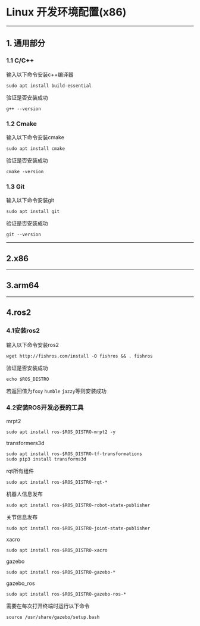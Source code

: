 # Linux 开发环境配置(x86)
---
## 1. 通用部分
### 1.1 C/C++
输入以下命令安装c++编译器
```shell
sudo apt install build-essential
```
验证是否安装成功
```shell
g++ --version
```
### 1.2 Cmake
输入以下命令安装cmake
```shell
sudo apt install cmake
```
验证是否安装成功
```shell
cmake -version
```
### 1.3 Git
输入以下命令安装git
```shell
sudo apt install git
```
验证是否安装成功
```shell
git --version
```
---
## 2.x86
---
## 3.arm64

---

## 4.ros2
###  4.1安装ros2
输入以下命令安装ros2
```shell
wget http://fishros.com/install -O fishros && . fishros
```
验证是否安装成功
```shell
echo $ROS_DISTRO
```
若返回值为`foxy` `humble` `jazzy`等则安装成功

### 4.2安装ROS开发必要的工具
mrpt2
```shell
sudo apt install ros-$ROS_DISTRO-mrpt2 -y
```
transformers3d
```shell    
sudo apt install ros-$ROS_DISTRO-tf-transformations
sudo pip3 install transforms3d
```
rqt所有组件
```shell
sudo apt install ros-$ROS_DISTRO-rqt-*
```
机器人信息发布
```shell
sudo apt install ros-$ROS_DISTRO-robot-state-publisher
```
关节信息发布
```shell
sudo apt install ros-$ROS_DISTRO-joint-state-publisher
```
xacro
```shell
sudo apt install ros-$ROS_DISTRO-xacro
```
gazebo
```shell
sudo apt install ros-$ROS_DISTRO-gazebo-*
```
gazebo_ros
```shell
sudo apt install ros-$ROS_DISTRO-gazebo-ros-*
```
需要在每次打开终端时运行以下命令
```shell 
source /usr/share/gazebo/setup.bash
```